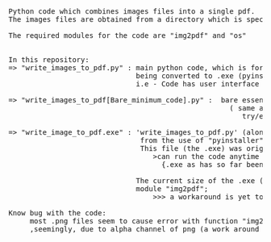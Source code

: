 <pre>
Python code which combines images files into a single pdf. 
The images files are obtained from a directory which is specfied by the user, when running the code.

The required modules for the code are "img2pdf" and "os"


In this repository:
=> "write_images_to_pdf.py" : main python code, which is formatted with intention of 
                              being converted to .exe (pyinstaller).                                                
                              i.e - Code has user interface (text).
                              
=> "write_images_to_pdf[Bare_minimum_code].py" :  bare essential code used to convert images to single pdf .
                                                    ( same as main code but without text user interface and 
                                                       try/except error handling)

=> "write_image_to_pdf.exe" : 'write_images_to_pdf.py' (along with dependecies) converted to standalone .exe 
                               from the use of "pyinstaller".                               
                               This file (the .exe) was originally made for convenience of personal usagage;
                                  >can run the code anytime without having to install/open python IDE.
                                    {.exe as has so far been tested on Windows10 64bit OS}
                               
                              The current size of the .exe (>200mb) is due the inclusion of required 
                              module "img2pdf"; 
                                  >>> a workaround is yet to be made for this filesize issue.
                             
Know bug with the code:
     most .png files seem to cause error with function "img2pdf.convert"
     ,seemingly, due to alpha channel of png (a work around is yet to be made)

<pre />

